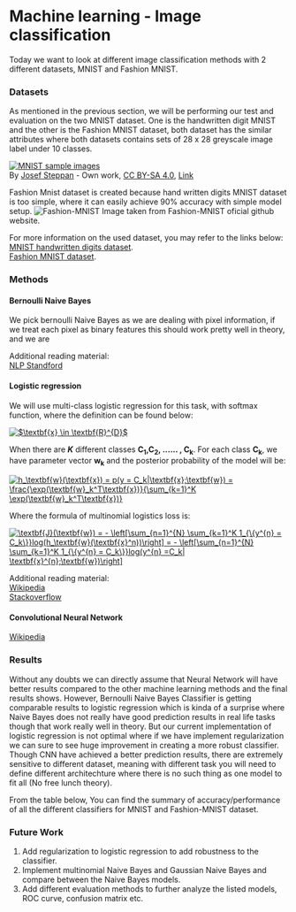 # Machine learning - Image classification

Today we want to look at different image classification methods with 2 different datasets, MNIST and Fashion MNIST.

### Datasets 

As mentioned in the previous section, we will be performing our test and evaluation on the two MNIST dataset. One is the handwritten digit MNIST and the other is the Fashion MNIST dataset, both dataset has the similar attributes where both datasets contains sets of 28 x 28 greyscale image label under 10 classes.

<p><a href="https://commons.wikimedia.org/wiki/File:MnistExamples.png#/media/File:MnistExamples.png"><img src="https://upload.wikimedia.org/wikipedia/commons/2/27/MnistExamples.png" alt="MNIST sample images"></a><br>By <a href="//commons.wikimedia.org/w/index.php?title=User:Jost_swd15&amp;action=edit&amp;redlink=1" class="new" title="User:Jost swd15 (page does not exist)">Josef Steppan</a> - <span class="int-own-work" lang="en">Own work</span>, <a href="https://creativecommons.org/licenses/by-sa/4.0" title="Creative Commons Attribution-Share Alike 4.0">CC BY-SA 4.0</a>, <a href="https://commons.wikimedia.org/w/index.php?curid=64810040">Link</a></p>

Fashion Mnist dataset is created because hand written digits MNIST dataset is too simple, where it can easily achieve 90% accuracy with simple model setup.
![Fashion-MNIST](https://github.com/zalandoresearch/fashion-mnist/blob/master/doc/img/fashion-mnist-sprite.png)
Image taken from Fashion-MNIST oficial github website.

For more information on the used dataset, you may refer to the links below: <br /> 
[MNIST handwritten digits dataset](yann.lecun.com/exdb/mnist/). <br /> 
[Fashion MNIST dataset](https://github.com/zalandoresearch/fashion-mnist). <br /> 

### Methods 

#### Bernoulli Naive Bayes 
We pick bernoulli Naive Bayes as we are dealing with pixel information, if we treat each pixel as binary features this should work pretty well in theory, and we are  

Additional reading material: <br />
[NLP Standford](https://nlp.stanford.edu/IR-book/html/htmledition/the-bernoulli-model-1.html)

#### Logistic regression 
We will use multi-class logistic regression for this task, with softmax function, where the definition can be found below: 

<a href="https://www.codecogs.com/eqnedit.php?latex=$\textbf{x}&space;\in&space;\textbf{R}^{D}$" target="_blank"><img src="https://latex.codecogs.com/gif.latex?$\textbf{x}&space;\in&space;\textbf{R}^{D}$" title="$\textbf{x} \in \textbf{R}^{D}$" /></a>

When there are <b>_K_</b> different classes <b>C<sub>1</sub>,C<sub>2</sub>, ...... , C<sub>k</sub></b>. For each class <b>C<sub>k</sub></b>, we have parameter vector <b>w<sub>k</sub></b> and the posterior probability of the model will be: 

<a href="https://www.codecogs.com/eqnedit.php?latex=h_\textbf{w}(\textbf{x})&space;=&space;p(y&space;=&space;C_k|\textbf{x};\textbf{w})&space;=&space;\frac{\exp(\textbf{w}_k^T\textbf{x})}{\sum_{k=1}^K&space;\exp(\textbf{w}_k^T\textbf{x})}" target="_blank"><img src="https://latex.codecogs.com/gif.latex?h_\textbf{w}(\textbf{x})&space;=&space;p(y&space;=&space;C_k|\textbf{x};\textbf{w})&space;=&space;\frac{\exp(\textbf{w}_k^T\textbf{x})}{\sum_{k=1}^K&space;\exp(\textbf{w}_k^T\textbf{x})}" title="h_\textbf{w}(\textbf{x}) = p(y = C_k|\textbf{x};\textbf{w}) = \frac{\exp(\textbf{w}_k^T\textbf{x})}{\sum_{k=1}^K \exp(\textbf{w}_k^T\textbf{x})}" /></a>

Where the formula of multinomial logistics loss is:

<a href="https://www.codecogs.com/eqnedit.php?latex=\textbf{J}(\textbf{w})&space;=&space;-&space;\left[\sum_{n=1}^{N}&space;\sum_{k=1}^K&space;1_{\{y^{n}&space;=&space;C_k\}}log(h_\textbf{w}(\textbf{x}^n))\right]&space;=&space;-&space;\left[\sum_{n=1}^{N}&space;\sum_{k=1}^K&space;1_{\{y^{n}&space;=&space;C_k\}}log(y^{n}&space;=C_k|&space;\textbf{x}^{n};\textbf{w})\right]" target="_blank"><img src="https://latex.codecogs.com/gif.latex?\textbf{J}(\textbf{w})&space;=&space;-&space;\left[\sum_{n=1}^{N}&space;\sum_{k=1}^K&space;1_{\{y^{n}&space;=&space;C_k\}}log(h_\textbf{w}(\textbf{x}^n))\right]&space;=&space;-&space;\left[\sum_{n=1}^{N}&space;\sum_{k=1}^K&space;1_{\{y^{n}&space;=&space;C_k\}}log(y^{n}&space;=C_k|&space;\textbf{x}^{n};\textbf{w})\right]" title="\textbf{J}(\textbf{w}) = - \left[\sum_{n=1}^{N} \sum_{k=1}^K 1_{\{y^{n} = C_k\}}log(h_\textbf{w}(\textbf{x}^n))\right] = - \left[\sum_{n=1}^{N} \sum_{k=1}^K 1_{\{y^{n} = C_k\}}log(y^{n} =C_k| \textbf{x}^{n};\textbf{w})\right]" /></a>

Additional reading material:  <br />
[Wikipedia](https://en.wikipedia.org/wiki/Logistic_regression) <br />
[Stackoverflow](https://stackoverflow.com/questions/36051506/difference-between-logistic-regression-and-softmax-regression) <br />

#### Convolutional Neural Network 

[Wikipedia](https://en.wikipedia.org/wiki/Convolutional_neural_network)

### Results 

Without any doubts we can directly assume that Neural Network will have better results compared to the other machine learning methods and the final results shows. However, Bernoulli Naive Bayes Classifier is getting comparable results to logistic regression which is kinda of a surprise where Naive Bayes does not really have good prediction results in real life tasks though that work really well in theory. But our current implementation of logistic regression is not optimal where if we have implement regularization we can sure to see huge improvement in creating a more robust classifier. Though CNN have achieved a better prediction results, there are extremely sensitive to different dataset, meaning with different task you will need to define different architechture where there is no such thing as one model to fit all (No free lunch theory).

From the table below, You can find the summary of accuracy/performance of all the different classifiers for MNIST and Fashion-MNIST dataset.

### Future Work 
1. Add regularization to logistic regression to add robustness to the classifier.
2. Implement multinomial Naive Bayes and Gaussian Naive Bayes and compare between the Naive Bayes models.
3. Add different evaluation methods to further analyze the listed models, ROC curve, confusion matrix etc.
